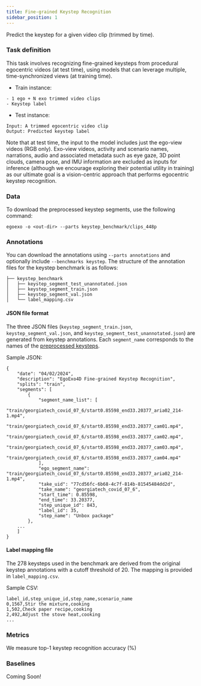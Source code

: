 ```yaml
---
title: Fine-grained Keystep Recognition
sidebar_position: 1
---
```


Predict the keystep for a given video clip (trimmed by time).

### Task definition

This task involves recognizing fine-grained keysteps from procedural egocentric videos (at test time), using models that can leverage multiple, time-synchronized views (at training time).

* Train instance:
```
- 1 ego + N exo trimmed video clips
- Keystep label
```

* Test instance:
```
Input: A trimmed egocentric video clip
Output: Predicted keystep label
```
  
Note that at test time, the input to the model includes just the ego-view videos (RGB only). Exo-view videos, activity and scenario names, narrations, audio and associated metadata such as eye gaze, 3D point
clouds, camera pose, and IMU information are excluded as inputs for inference (although we encourage exploring their potential utility in training) as our ultimate goal is a vision-centric approach that performs egocentric keystep recognition.

### Data
To download the preprocessed keystep segments, use the following command:
```
egoexo -o <out-dir> --parts keystep_benchmark/clips_448p
```

### Annotations
You can download the annotations using `--parts annotations` and optionally include `--benchmarks keystep`. The structure of the annotation files for the keystep benchmark is as follows:
```
├── keystep_benchmark
│   ├── keystep_segment_test_unannotated.json
│   ├── keystep_segment_train.json
│   ├── keystep_segment_val.json
│   └── label_mapping.csv
```

#### JSON file format
The three JSON files (`keystep_segment_train.json`, `keystep_segment_val.json`,
and `keystep_segment_test_unannotated.json`) are generated from keystep
annotations. Each `segment_name` corresponds to the names of the [preprocessed
keysteps](#data).

Sample JSON:
```
{
    "date": "04/02/2024",
    "description": "EgoExo4D Fine-grained Keystep Recognition",
    "splits": "train",
    "segments": [
        {
            "segment_name_list": [
                "train/georgiatech_covid_07_6/start0.85598_end33.20377_aria02_214-1.mp4",
                "train/georgiatech_covid_07_6/start0.85598_end33.20377_cam01.mp4",
                "train/georgiatech_covid_07_6/start0.85598_end33.20377_cam02.mp4",
                "train/georgiatech_covid_07_6/start0.85598_end33.20377_cam03.mp4",
                "train/georgiatech_covid_07_6/start0.85598_end33.20377_cam04.mp4"
            ],
            "ego_segment_name": "train/georgiatech_covid_07_6/start0.85598_end33.20377_aria02_214-1.mp4",
            "take_uid": "77cd56fc-6b68-4c7f-814b-81545484dd2d",
            "take_name": "georgiatech_covid_07_6",
            "start_time": 0.85598,
            "end_time": 33.20377,
            "step_unique_id": 843,
            "label_id": 35,
            "step_name": "Unbox package"
        },
    ...
    ]
}
```

#### Label mapping file
The 278 keysteps used in the benchmark are derived from the original keystep annotations with a cutoff threshold of 20. The mapping is provided in `label_mapping.csv`.

Sample CSV:
```
label_id,step_unique_id,step_name,scenario_name
0,1567,Stir the mixture,cooking
1,502,Check paper recipe,cooking
2,492,Adjust the stove heat,cooking
...
```

### Metrics
We measure top-1 keystep recognition accuracy (%)


### Baselines
Coming Soon!
